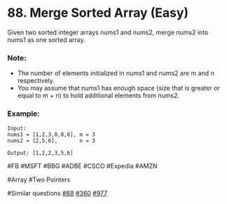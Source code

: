 # 88. Merge Sorted Array (Easy)

Given two sorted integer arrays nums1 and nums2, merge nums2 into nums1 as one sorted array.

### Note:
- The number of elements initialized in nums1 and nums2 are m and n respectively.
- You may assume that nums1 has enough space (size that is greater or equal to m + n) to hold additional elements from nums2.

### Example:
```
Input:
nums1 = [1,2,3,0,0,0], m = 3
nums2 = [2,5,6],       n = 3

Output: [1,2,2,3,5,6]
```

#FB #MSFT #BBG #ADBE #CSCO #Expedia #AMZN

#Array #Two Pointers

#Similar questions [#88](../p088e/README.md) [#360](../p360m/README.md) [#977](../p977e/README.md)
